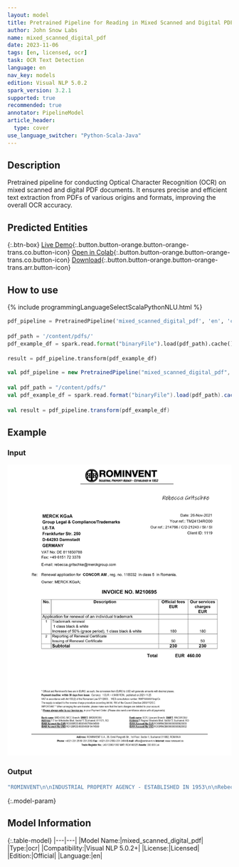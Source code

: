 ```yaml
---
layout: model
title: Pretrained Pipeline for Reading in Mixed Scanned and Digital PDF Documents
author: John Snow Labs
name: mixed_scanned_digital_pdf
date: 2023-11-06
tags: [en, licensed, ocr]
task: OCR Text Detection
language: en
nav_key: models
edition: Visual NLP 5.0.2
spark_version: 3.2.1
supported: true
recommended: true
annotator: PipelineModel
article_header:
  type: cover
use_language_switcher: "Python-Scala-Java"
---
```


## Description

Pretrained pipeline for conducting Optical Character Recognition (OCR) on mixed scanned and digital PDF documents. It ensures precise and efficient text extraction from PDFs of various origins and formats, improving the overall OCR accuracy.

## Predicted Entities

{:.btn-box}
[Live Demo](https://demo.johnsnowlabs.com/ocr/PP_MIXED_SCANNED_DIGITAL_PDF/){:.button.button-orange.button-orange-trans.co.button-icon}
[Open in Colab](https://github.com/JohnSnowLabs/spark-ocr-workshop/blob/master/jupyter/Cards/SparkOcrPretrainedPipelinesMixedScannedDigitalPdf.ipynb){:.button.button-orange.button-orange-trans.co.button-icon}
[Download](https://s3.amazonaws.com/auxdata.johnsnowlabs.com/clinical/ocr/mixed_scanned_digital_pdf_en_4.3.4_3.0_1679597686000.zip){:.button.button-orange.button-orange-trans.arr.button-icon}

## How to use

<div class="tabs-box" markdown="1">
{% include programmingLanguageSelectScalaPythonNLU.html %}

```python
pdf_pipeline = PretrainedPipeline('mixed_scanned_digital_pdf', 'en', 'clinical/ocr')

pdf_path = '/content/pdfs/'
pdf_example_df = spark.read.format("binaryFile").load(pdf_path).cache()

result = pdf_pipeline.transform(pdf_example_df)
```
```scala
val pdf_pipeline = new PretrainedPipeline("mixed_scanned_digital_pdf", "en", "clinical/ocr")

val pdf_path = "/content/pdfs/"
val pdf_example_df = spark.read.format("binaryFile").load(pdf_path).cache()

val result = pdf_pipeline.transform(pdf_example_df)
```
</div>

## Example

### Input
![Screenshot](/assets/images/examples_ocr/pp_printed.jpg)

### Output
```bash
"ROMINVENT\n\nINDUSTRIAL PROPERTY AGENCY - ESTABLISHED IN 1953\n\nRebecca Gritschke\n\nDate: 26-Nov-2021\n\nMERCK KGaA\n\nYour ref.: TM24134RO00\n\nGroup Legal & Compliance/Trademarks\n\nLE-TA\n\nOur ref.: 214766 / C/2-21243/SI/SI\n\nFrankfurter Str. 250\n\nClient ID: 1119\n\nD-64293 Darmstadt\n\nGERMANY\n\nVAT No: DE 811850788\n\nFax: +49 6151 72 3378\n\nE-mail: rebecca.gritschke@merckgroup.com\n\nRe\n\nRenewal application for CONCOR AM, reg. no. 118032 in class 5 in Romania.\n\nOwner: MERCK KGaA;\n\nINVOICE NO. M210695\n\nNo.\n\nDescription\n\nOfficial fees\n\nOur services\n\nEUR\n\ncharges\n\nEUR\n\nApplication for renewal of an individual trademark\n\n1\n\nTrademark renewal\n\n1 class black & white\n\nIncrease of 50% (grace period), 1 class black & white\n\n180\n\n180\n\nReporting of Renewal Certificate\n\nIssuing of Renewal Certificate\n\n50\n\n50\n\nSubtotal\n\n230\n\n230\n\nTotal\n\nEUR 460.00\n\n* Official and Rominvent's fees are in EURO; as such, the conversion from EURO to USD will generate amounts with decimal places.\n\nPayment deadline: within 30 days from issue. Currency: 1 EUR = 4.9490 RON. published on 2021-11-25\n\nVAT in accordance with Art 133(2) of the Romanian Law 571/2003. . VIES consultation number: WAPIAAAAX1 bnp!ICx\n\nThe supply is subject to the reverse charge procedure according Art 44, 196 of the Council Directive 2006/112/EC.\n\nIMPORTANT * When arranging the wire transfer, please make sure that the bank charges are debited to your account.\n\n* Please always refer to our Invoice no. in your Payment Order. (Please also send a remittance advice with all payments)\n\nBank name: BRD-GSG, MCC Branch. SWIFT: BRDEROBU\n\nBank name: BCR, Lipscani Branch. SWIFT: RNCBROBU\n\nAddress:1-7 lon Mihalache Blvd, Sector 1, Bucharest, 011171, RO\n\nAddress:5 Regina Elisabeta Blvd, Sector 3, Bucharest, RO\n\nIBAN Account No EUR:RO39BRDE450SV00768494500\n\nIBAN Account No EUR:RO69RNCB0090000505820005\n\nIBAN Account No USD:RO12BRDE450SV008 19474500\n\nIBAN Account No USD:RO53RNCB0090000505820002\n\nAddress: ROMINVENT S.A., 35, Ermil Pangratti Str., 1st Floor, Sector 1, Bucharest 011882, ROMANIA\n\nPhone: +4021-231 2515/-231 2353 Fax: +4021-231 2550/-231 2454 E-mail: office@rominvent.ro Internet: www.rominvent.ro\n\nTrade Register No.: J40/13380/1993 VAT: RO4140325 Assets: 330.000 Lei\n"
```

{:.model-param}
## Model Information

{:.table-model}
|---|---|
|Model Name:|mixed_scanned_digital_pdf|
|Type:|ocr|
|Compatibility:|Visual NLP 5.0.2+|
|License:|Licensed|
|Edition:|Official|
|Language:|en|
